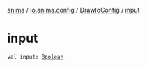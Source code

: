 [anima](../../index.md) / [io.anima.config](../index.md) / [DrawIoConfig](index.md) / [input](./input.md)

# input

`val input: `[`Boolean`](https://kotlinlang.org/api/latest/jvm/stdlib/kotlin/-boolean/index.html)